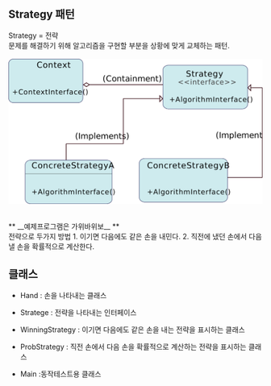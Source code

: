 

Strategy 패턴
-
Strategy = 전략 <br>
문제를 해결하기 위해 알고리즘을 구현할 부분을 상황에 맞게 교체하는 패턴.
<br><br>
![](./img/2000px-Strategy_Pattern_Diagram_ZP.svg.png)



<br>
 ** __예제프로그램은 가위바위보__ ** 
<br>
전략으로 두가지 방법
1. 이기면 다음에도 같은 손을 내민다.
2. 직전에 냈던 손에서 다음 낼 손을 확률적으로 계산한다.

클래스
-
- Hand : 손을 나타내는 클래스
- Stratege : 전략을 나타내는 인터페이스

- WinningStrategy : 이기면 다음에도 같은 손을 내는 전략을 표시하는 클래스
- ProbStrategy : 직전 손에서 다음 손을 확률적으로 계산하는 전략을 표시하는 클래스
- Main :동작테스트용 클래스




